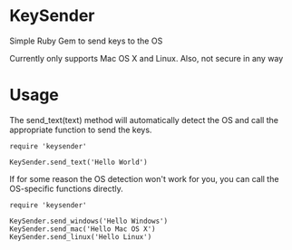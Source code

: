 KeySender
======

Simple Ruby Gem to send keys to the OS

Currently only supports Mac OS X and Linux. Also, not secure in any way

Usage
======

The send_text(text) method will automatically detect the OS and call the appropriate function to send the keys.

    require 'keysender'

    KeySender.send_text('Hello World')


If for some reason the OS detection won't work for you, you can call the OS-specific functions directly.

    require 'keysender'

    KeySender.send_windows('Hello Windows')
    KeySender.send_mac('Hello Mac OS X')
    KeySender.send_linux('Hello Linux')